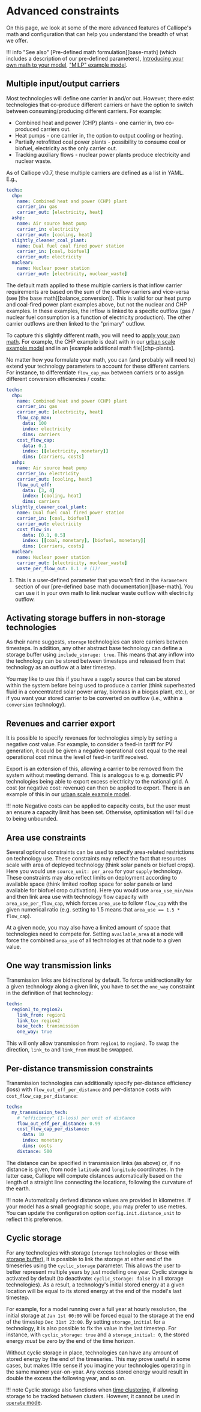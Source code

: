 # Advanced constraints

On this page, we look at some of the more advanced features of Calliope's math and configuration that can help you understand the breadth of what we offer.

!!! info "See also"
    [Pre-defined math formulation][base-math] (which includes a description of our pre-defined parameters),
    [Introducing your own math to your model](../user_defined_math/customise.md),
    ["MILP" example model](../examples/milp/index.md).

## Multiple input/output carriers

Most technologies will define one carrier in and/or out.
However, there exist technologies that co-produce different carriers or have the option to switch between consuming/producing different carriers.
For example:

* Combined heat and power (CHP) plants - one carrier in, two co-produced carriers out.
* Heat pumps - one carrier in, the option to output cooling or heating.
* Partially retrofitted coal power plants - possibility to consume coal or biofuel, electricity as the only carrier out.
* Tracking auxiliary flows - nuclear power plants produce electricity and nuclear waste.

As of Calliope v0.7, these multiple carriers are defined as a list in YAML.
E.g.,

```yaml
techs:
  chp:
    name: Combined heat and power (CHP) plant
    carrier_in: gas
    carrier_out: [electricity, heat]
  ashp:
    name: Air source heat pump
    carrier_in: electricity
    carrier_out: [cooling, heat]
  slightly_cleaner_coal_plant:
    name: Dual fuel coal fired power station
    carrier_in: [coal, biofuel]
    carrier_out: electricity
  nuclear:
    name: Nuclear power station
    carrier_out: [electricity, nuclear_waste]
```

The default math applied to these multiple carriers is that inflow carrier requirements are based on the sum of the outflow carriers and vice-versa (see [the base math][balance_conversion]).
This is valid for our heat pump and coal-fired power plant examples above, but not the nuclear and CHP examples.
In these examples, the inflow is linked to a specific outflow (gas / nuclear fuel consumption is a function of electricity production).
The other carrier outflows are then linked to the "primary" outflow.

To capture this slightly different math, you will need to [apply your own math](../user_defined_math/index.md).
For example, the CHP example is dealt with in our [urban scale example model](../examples/urban_scale/index.md#interlude-user-defined-math) and in an [example additional math file][chp-plants].

No matter how you formulate your math, you can (and probably will need to) extend your technology parameters to account for these different carriers.
For instance, to differentiate `flow_cap_max` between carriers or to assign different conversion efficiencies / costs:

```yaml
techs:
  chp:
    name: Combined heat and power (CHP) plant
    carrier_in: gas
    carrier_out: [electricity, heat]
    flow_cap_max:
      data: 100
      index: electricity
      dims: carriers
    cost_flow_cap:
      data: 0.1
      index: [[electricity, monetary]]
      dims: [carriers, costs]
  ashp:
    name: Air source heat pump
    carrier_in: electricity
    carrier_out: [cooling, heat]
    flow_out_eff:
      data: [3, 4]
      index: [cooling, heat]
      dims: carriers
  slightly_cleaner_coal_plant:
    name: Dual fuel coal fired power station
    carrier_in: [coal, biofuel]
    carrier_out: electricity
    cost_flow_in:
      data: [0.1, 0.5]
      index: [[coal, monetary], [biofuel, monetary]]
      dims: [carriers, costs]
  nuclear:
    name: Nuclear power station
    carrier_out: [electricity, nuclear_waste]
    waste_per_flow_out: 0.1  # (1)!
```

1. This is a user-defined parameter that you won't find in the `Parameters` section of our [pre-defined base math documentation][base-math].
You can use it in your own math to link nuclear waste outflow with electricity outflow.

## Activating storage buffers in non-storage technologies

As their name suggests, `storage` technologies can store carriers between timesteps.
In addition, any other abstract base technology can define a storage buffer using `include_storage: true`.
This means that any inflow into the technology can be stored between timesteps and released from that technology as an outflow at a later timestep.

You may like to use this if you have a `supply` source that can be stored within the system before being used to produce a carrier (think superheated fluid in a concentrated solar power array, biomass in a biogas plant, etc.),
or if you want your stored carrier to be converted on outflow (i.e., within a `conversion` technology).

## Revenues and carrier export

It is possible to specify revenues for technologies simply by setting a negative cost value.
For example, to consider a feed-in tariff for PV generation, it could be given a negative operational cost equal to the real operational cost minus the level of feed-in tariff received.

Export is an extension of this, allowing a carrier to be removed from the system without meeting demand.
This is analogous to e.g. domestic PV technologies being able to export excess electricity to the national grid.
A cost (or negative cost: revenue) can then be applied to export.
There is an example of this in our [urban scale example model](../examples/urban_scale/index.md#revenue-by-export).

!!! note
    Negative costs can be applied to capacity costs, but the user must an ensure a capacity limit has been set.
    Otherwise, optimisation will fail due to being unbounded.

## Area use constraints

Several optional constraints can be used to specify area-related restrictions on technology use.
These constraints may reflect the fact that resources scale with area of deployed technology (think solar panels or biofuel crops).
Here you would use `source_unit: per_area` for your `supply` technology.
These constraints may also reflect limits on deployment according to available space (think limited rooftop space for solar panels or land available for biofuel crop cultivation).
Here you would use `area_use_min/max` and then link area use with technology flow capacity with `area_use_per_flow_cap`, which forces `area_use` to follow `flow_cap` with the given numerical ratio (e.g. setting to 1.5 means that `area_use == 1.5 * flow_cap`).

At a given node, you may also have a limited amount of space that technologies need to compete for.
Setting `available_area` at a node will force the combined `area_use` of all technologies at that node to a given value.

## One way transmission links

Transmission links are bidirectional by default.
To force unidirectionality for a given technology along a given link, you have to set the `one_way` constraint in the definition of that technology:

```yaml
techs:
  region1_to_region2:
    link_from: region1
    link_to: region2
    base_tech: transmission
    one_way: true
```

This will only allow transmission from `region1` to `region2`.
To swap the direction, `link_to` and `link_from` must be swapped.

## Per-distance transmission constraints

Transmission technologies can additionally specify per-distance efficiency (loss) with `flow_out_eff_per_distance` and per-distance costs with `cost_flow_cap_per_distance`:

```yaml
techs:
  my_transmission_tech:
    # "efficiency" (1-loss) per unit of distance
    flow_out_eff_per_distance: 0.99
    cost_flow_cap_per_distance:
      data: 10
      index: monetary
      dims: costs
    distance: 500
```

The distance can be specified in transmission links (as above) or, if no distance is given, from node `latitude` and `longitude` coordinates.
In the latter case, Calliope will compute distances automatically based on the length of a straight line connecting the locations, following the curvature of the earth.

!!! note
    Automatically derived distance values are provided in kilometres.
    If your model has a small geographic scope, you may prefer to use metres.
    You can update the configuration option `config.init.distance_unit` to reflect this preference.

## Cyclic storage

For any technologies with storage (`storage` technologies or those with [storage buffer](#activating-storage-buffers-in-non-storage-technologies)), it is possible to link the storage at either end of the timeseries using the `cyclic_storage` parameter.
This allows the user to better represent multiple years by just modelling one year.
Cyclic storage is activated by default (to deactivate: `cyclic_storage: false` in all storage technologies).
As a result, a technology's initial stored energy at a given location will be equal to its stored energy at the end of the model's last timestep.

For example, for a model running over a full year at hourly resolution, the initial storage at `Jan 1st 00:00` will be forced equal to the storage at the end of the timestep `Dec 31st 23:00`.
By setting `storage_initial` for a technology, it is also possible to fix the value in the last timestep.
For instance, with `cyclic_storage: true` and a `storage_initial: 0`, the stored energy *must* be zero by the end of the time horizon.

Without cyclic storage in place, technologies can have any amount of stored energy by the end of the timeseries.
This may prove useful in some cases, but makes little sense if you imagine your technologies operating in the same manner year-on-year.
Any excess stored energy would result in double the excess the following year, and so on.

!!! note
    Cyclic storage also functions when [time clustering](time.md#time-clustering), if allowing storage to be tracked between clusters.
    However, it cannot be used in [`operate` mode](../basic/modes.md#operate-mode).
